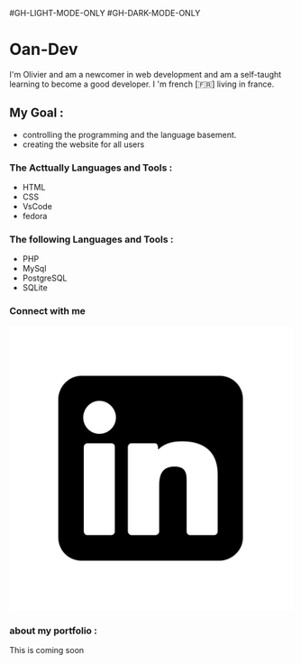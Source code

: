 #GH-LIGHT-MODE-ONLY
#GH-DARK-MODE-ONLY

# Oan-Dev

I'm Olivier and am a newcomer in web development and am a self-taught learning to become a good developer. I 'm french [:fr:] living in france.

## My Goal :

- controlling the programming and the language basement.
- creating the website for all users

### The Acttually Languages and Tools :

- HTML
- CSS
- VsCode
- fedora
<!-- 
[<img align="left" alt="HTML" with="26px" src="https://cdn.jsdelivr.net/gh/devicons/devicon/icons/html5/html5-original-wordmark.svg" style="padding-right:11px;" />]

[<img align="left" alt="HTML" with="26px" src="https://cdn.jsdelivr.net/gh/devicons/devicon/icons/css3/css3-original.svg" style="padding-right:11px;" />]

[<img align="left" alt="HTML" with="26px" src="https://cdn.jsdelivr.net/gh/devicons/devicon/icons/vscode/vscode-original.svg" style="padding-right:11px;" />]

[<img align="left" alt="HTML" with="26px" src="https://cdn.jsdelivr.net/gh/devicons/devicon/icons/fedora/fedora-original.svg" style="padding-right:11px;" />]
-->

### The following Languages and Tools :

- PHP
- MySql
- PostgreSQL
- SQLite
<!-- 
[<img align="left" alt="HTML" with="26px" src="https://cdn.jsdelivr.net/gh/devicons/devicon/icons/php/php-original.svg" style="padding-right:11px;" />]

[<img align="left" alt="HTML" with="26px" src="https://cdn.jsdelivr.net/gh/devicons/devicon/icons/mysql/mysql-original.svg" style="padding-right:11px;" />]

[<img align="left" alt="HTML" with="26px" src="https://cdn.jsdelivr.net/gh/devicons/devicon/icons/postgresql/postgresql-original.svg" style="padding-right:11px;" />]

[<img align="left" alt="HTML" with="26px" src="https://cdn.jsdelivr.net/gh/devicons/devicon/icons/sqlite/sqlite-original.svg" style="padding-right:11px;" />]
-->

### Connect with me

[![img_contact](img/linkedin-svgrepo-com.svg)](https://fr.linkedin.com/in/olivier-alain-developpeur-web)


### about my portfolio :

This is coming soon

<!--
**Oan-Dev/Oan-Dev** is a ✨ _special_ ✨ repository because its `README.md` (this file) appears on your GitHub profile.

Here are some ideas to get you started:

- 🔭 I’m currently working on ...
- 🌱 I’m currently learning ...
- 👯 I’m looking to collaborate on ...
- 🤔 I’m looking for help with ...
- 💬 Ask me about ...
- 📫 How to reach me: ...
- 😄 Pronouns: ...
- ⚡ Fun fact: ...
-->
